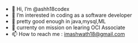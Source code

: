 - 👋 Hi, I’m @ashh18codex
- 👀 I’m interested in coding as a software developer
- 🌱 pretty good enough in java,mysql,ML
- 💞️ currenty on mission on learing OCI Associate
- 📫 How to reach me : imashwath18@gmail.com

<!---
ashh18codex/ashh18codex is a ✨ special ✨ repository because its `README.md` (this file) appears on your GitHub profile.
You can click the Preview link to take a look at your changes.
--->
